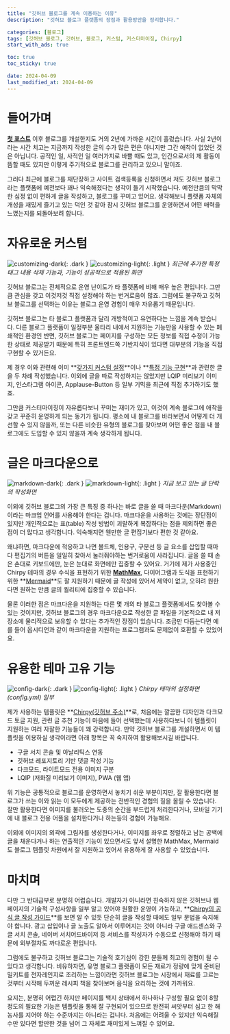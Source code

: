 ```yaml
---
title: "깃허브 블로그를 계속 이용하는 이유"
description: "깃허브 블로그 플랫폼의 장점과 활용방안을 정리합니다."

categories: [블로그]
tags: [깃허브 블로그, 깃허브, 블로그, 커스텀, 커스터마이징, Chirpy]
start_with_ads: true

toc: true
toc_sticky: true

date: 2024-04-09
last_modified_at: 2024-04-09
---
```


# **들어가며**

**[첫 포스트](https://hynrng.github.io/posts/first-post/)** 이후 블로그를 개설한지도 거의 2년에 가까운 시간이 흘렀습니다. 사실 2년이라는 시간 치고는 지금까지 작성한 글의 수가 많은 편은 아니지만 그간 애착이 없었던 것은 아닙니다. 공적인 일, 사적인 일 여러가지로 바쁠 때도 있고, 인간으로서의 제 활동이 뜸할 때도 있지만 이렇게 주기적으로 블로그를 관리하고 있으니 말이죠.

그러다 최근에 블로그를 재단장하고 사이트 검색등록을 신청하면서 저도 깃허브 블로그라는 플랫폼에 예전보다 꽤나 익숙해졌다는 생각이 들기 시작했습니다. 예전만큼의 막막한 심정 없이 편하게 글을 작성하고, 블로그를 꾸미고 있어요. 생각해보니 플랫폼 자체의 개성을 재밌게 즐기고 있는 덕인 것 같아 잠시 깃허브 블로그를 운영하면서 어떤 매력을 느꼈는지를 되돌아보려 합니다.

# **자유로운 커스텀**

![customizing-dark](/2024-04-09-github-blog-thoughts/customizing-dark.png){: .dark }
![customizing-light](/2024-04-09-github-blog-thoughts/customizing-light.png){: .light }
_최근에 추가한 특정 태그 내용 삭제 기능과, 기능이 성공적으로 적용된 화면_

깃허브 블로그는 전체적으로 운영 난이도가 타 플랫폼에 비해 매우 높은 편입니다. 그만큼 관심을 갖고 이것저것 직접 설정해야 하는 번거로움이 많죠. 그럼에도 불구하고 깃허브 블로그를 선택하는 이유는 블로그 운영 경험이 매우 자유롭기 때문입니다.

깃허브 블로그는 타 블로그 플랫폼과 달리 개방적이고 유연하다는 느낌을 계속 받습니다. 다른 블로그 플랫폼이 일정부분 울타리 내에서 지원하는 기능만을 사용할 수 있는 폐쇄적인 환경인 반면, 깃허브 블로그는 페이지를 구성하는 모든 정보를 직접 수정이 가능한 상태로 제공받기 때문에 특히 프론트엔드쪽 기반지식이 있다면 대부분의 기능을 직접 구현할 수 있거든요.

제 경우 이와 관련해 이미 **[갖가지 커스텀 설정](https://hynrng.github.io/posts/first-blog-customization/)**이나 **[특정 기능 구현](https://hynrng.github.io/posts/blog-content-remove/)**과 관련한 글을 두 차례 작성했습니다. 이외에 글을 따로 작성하지는 않았지만 LQIP 미리보기 이미지, 인스타그램 아이콘, Applause-Button 등 일부 기믹을 최근에 직접 추가하기도 했죠.

그만큼 커스터마이징이 자유롭다보니 꾸미는 재미가 있고, 이것이 계속 블로그에 애착을 갖고 꾸준히 운영하게 되는 동기가 됩니다. 평소에 내 블로그를 바라보면서 어떻게 더 개선할 수 있지 않을까, 또는 다른 비슷한 유형의 블로그를 찾아보며 어떤 좋은 점을 내 블로그에도 도입할 수 있지 않을까 계속 생각하게 됩니다.

# **글은 마크다운으로**

![markdown-dark](/2024-04-09-github-blog-thoughts/markdown-dark.png){: .dark }
![markdown-light](/2024-04-09-github-blog-thoughts/markdown-light.png){: .light }
_지금 보고 있는 글 단락의 작성화면_

이외에 깃허브 블로그의 가장 큰 특징 중 하나는 바로 글을 쓸 때 마크다운(Markdown)이라는 마크업 언어를 사용해야 한다는 겁니다. 마크다운을 사용하는 것에는 장단점이 있지만 개인적으로는 표(table) 작성 방법이 괴랄하게 복잡하다는 점을 제외하면 좋은 점이 더 많다고 생각합니다. 익숙해지면 웬만한 글 편집기보다 편한 것 같아요.

왜냐하면, 마크다운에 적응하고 나면 볼드체, 인용구, 구분선 등 글 요소를 삽입할 때마다 편집기의 버튼을 일일히 찾아서 눌러줘야하는 번거로움이 사라집니다. 글을 쓸 때 손은 손대로 키보드에만, 눈은 눈대로 화면에만 집중할 수 있어요. 거기에 제가 사용중인 Chirpy 테마의 경우 수식을 표현하기 위한 **[MathMax](https://www.mathjax.org/)**, 다이어그램과 도식을 표현하기 위한 **[Mermaid](https://mermaid.js.org/)**도 잘 지원하기 때문에 글 작성에 있어서 제약이 없고, 오히려 원한다면 원하는 만큼 글의 퀄리티에 집중할 수 있습니다.

물론 이러한 점은 마크다운을 지원하는 다른 몇 개의 타 블로그 플랫폼에서도 찾아볼 수 있는 것이지만, 깃허브 블로그의 경우 마크다운으로 작성한 글 파일을 기본적으로 내 저장소에 물리적으로 보유할 수 있다는 추가적인 장점이 있습니다. 조금만 다듬는다면 예를 들어 옵시디언과 같이 마크다운을 지원하는 프로그램과도 문제없이 호환할 수 있었어요.

# **유용한 테마 고유 기능**

![config-dark](/2024-04-09-github-blog-thoughts/config-dark.png){: .dark }
![config-light](/2024-04-09-github-blog-thoughts/config-light.png){: .light }
_Chirpy 테마의 설정화면(config.yml) 일부_

제가 사용하는 템플릿은 **[Chirpy(깃허브 주소)](https://github.com/cotes2020/jekyll-theme-chirpy)**로, 처음에는 깔끔한 디자인과 다크모드 토글 지원, 관련 글 추천 기능이 마음에 들어 선택했는데 사용하다보니 이 템플릿이 지원하는 여러 자잘한 기능들이 꽤 강력합니다. 만약 깃허브 블로그를 개설하면서 이 템플릿을 이용하실 생각이라면 아래 항목은 꼭 숙지하여 활용해보시길 바랍니다.

- 구글 서치 콘솔 및 아날리틱스 연동
- 깃허브 레포지토리 기반 댓글 작성 기능
- 다크모드, 라이트모드 전용 이미지 구분
- LQIP (저화질 미리보기 이미지), PWA (웹 앱)

위 기능은 공통적으로 블로그를 운영하면서 놓치기 쉬운 부분이지만, 잘 활용한다면 블로그가 쓰는 이와 읽는 이 모두에게 제공하는 전반적인 경험의 질을 올릴 수 있습니다. 잘만 활용한다면 이미지를 불러오는 도중의 순간을 부드럽게 처리한다거나, 모바일 기기에 내 블로그 전용 어플을 설치한다거나 하는등의 경험이 가능해요.

이외에 이미지의 외곽에 그림자를 생성한다거나, 이미지를 좌우로 정렬하고 남는 공백에 글을 채운다거나 하는 연출적인 기능이 있으면서도 앞서 설명한 MathMax, Mermaid도 블로그 템플릿 차원에서 잘 지원하고 있어서 유용하게 잘 사용할 수 있었습니다.

# **마치며**

다만 그 반대급부로 분명히 어렵습니다. 개발자가 아니라면 친숙하지 않은 깃허브나 웹페이지의 기술적 구성사항을 일부 알고 있어야 원활한 운영이 가능하고, **[Chirpy의 공식 글 작성 가이드](https://chirpy.cotes.page/posts/write-a-new-post/)**를 보면 알 수 있듯 단순히 글을 작성할 때에도 일부 문법을 숙지해야 합니다. 광고 삽입이나 글 노출도 알아서 이루어지는 것이 아니라 구글 애드센스와 구글 서치 콘솔, 네이버 서치어드바이저 등 서비스를 작성자가 수동으로 신청해야 하기 때문에 외부절차도 까다로운 편입니다.

그럼에도 불구하고 깃허브 블로그는 기술적 호기심이 강한 분들께 최고의 경험이 될 수 있다고 생각합니다. 비유하자면, 유명 블로그 플랫폼이 모든 재료가 정량에 맞게 준비된 밀키트를 전자레인지로 조리하는 느낌이라면 깃허브 블로그는 시장에서 재료를 고르는 것부터 시작해 두꺼운 레시피 책을 찾아보며 음식을 요리하는 것에 가까워요.

요지는, 분명히 어렵긴 하지만 페이지를 백지 상태에서 하나하나 구성할 필요 없이 8할 정도의 필요한 기능은 템플릿을 통해 잘 구현되어 있으므로 완전히 씨앗부터 심고 한 해 농사를 지어야 하는 수준까지는 아니라는 겁니다. 처음에는 어려울 수 있지만 익숙해질 수만 있다면 할만한 것을 넘어 그 자체로 재미있게 느껴질 수 있어요.